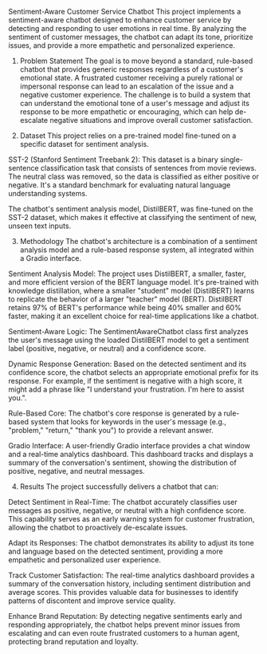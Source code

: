 Sentiment-Aware Customer Service Chatbot
This project implements a sentiment-aware chatbot designed to enhance customer service by detecting and responding to user emotions in real time. By analyzing the sentiment of customer messages, the chatbot can adapt its tone, prioritize issues, and provide a more empathetic and personalized experience.

1. Problem Statement
The goal is to move beyond a standard, rule-based chatbot that provides generic responses regardless of a customer's emotional state. A frustrated customer receiving a purely rational or impersonal response can lead to an escalation of the issue and a negative customer experience. The challenge is to build a system that can understand the emotional tone of a user's message and adjust its response to be more empathetic or encouraging, which can help de-escalate negative situations and improve overall customer satisfaction.

2. Dataset
This project relies on a pre-trained model fine-tuned on a specific dataset for sentiment analysis.

SST-2 (Stanford Sentiment Treebank 2): This dataset is a binary single-sentence classification task that consists of sentences from movie reviews. The neutral class was removed, so the data is classified as either positive or negative. It's a standard benchmark for evaluating natural language understanding systems.

The chatbot's sentiment analysis model, DistilBERT, was fine-tuned on the SST-2 dataset, which makes it effective at classifying the sentiment of new, unseen text inputs.

3. Methodology
The chatbot's architecture is a combination of a sentiment analysis model and a rule-based response system, all integrated within a Gradio interface.

Sentiment Analysis Model: The project uses DistilBERT, a smaller, faster, and more efficient version of the BERT language model. It's pre-trained with knowledge distillation, where a smaller "student" model (DistilBERT) learns to replicate the behavior of a larger "teacher" model (BERT). DistilBERT retains 97% of BERT's performance while being 40% smaller and 60% faster, making it an excellent choice for real-time applications like a chatbot.

Sentiment-Aware Logic: The SentimentAwareChatbot class first analyzes the user's message using the loaded DistilBERT model to get a sentiment label (positive, negative, or neutral) and a confidence score.

Dynamic Response Generation: Based on the detected sentiment and its confidence score, the chatbot selects an appropriate emotional prefix for its response. For example, if the sentiment is negative with a high score, it might add a phrase like "I understand your frustration. I'm here to assist you.".

Rule-Based Core: The chatbot's core response is generated by a rule-based system that looks for keywords in the user's message (e.g., "problem," "return," "thank you") to provide a relevant answer.

Gradio Interface: A user-friendly Gradio interface provides a chat window and a real-time analytics dashboard. This dashboard tracks and displays a summary of the conversation's sentiment, showing the distribution of positive, negative, and neutral messages.

4. Results
The project successfully delivers a chatbot that can:

Detect Sentiment in Real-Time: The chatbot accurately classifies user messages as positive, negative, or neutral with a high confidence score. This capability serves as an early warning system for customer frustration, allowing the chatbot to proactively de-escalate issues.

Adapt its Responses: The chatbot demonstrates its ability to adjust its tone and language based on the detected sentiment, providing a more empathetic and personalized user experience.

Track Customer Satisfaction: The real-time analytics dashboard provides a summary of the conversation history, including sentiment distribution and average scores. This provides valuable data for businesses to identify patterns of discontent and improve service quality.

Enhance Brand Reputation: By detecting negative sentiments early and responding appropriately, the chatbot helps prevent minor issues from escalating and can even route frustrated customers to a human agent, protecting brand reputation and loyalty.
